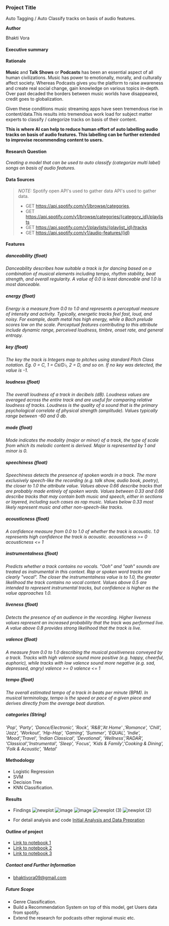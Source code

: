 ### Project Title
Auto Tagging / Auto Classify tracks on basis of audio features.

**Author**

  Bhakti Vora

#### Executive summary

#### Rationale

**Music** and **Talk Shows** or **Podcasts** has been an essential aspect of all human civilizations.
Music has power to emotionally, morally, and culturally affect society.
Whereas Podcasts gives you the platform to raise awareness and create real social change, gain knowledge on various topics in-depth.
Over past decaded the borders between music worlds have disappeared, credit goes to globalization.

Given these conditions music streaming apps have seen tremendous rise in content/data.This results into tremendous work load for subject matter experts to classify / categorize tracks on basis of their content.

**This is where AI can help to reduce human effort of auto labelling audio tracks on basis of audio features. This labelling can be further extended to improvise recommending content to users.**

#### Research Question
*Creating a model that can be used to auto classify (categorize multi label) songs on basis of audio features.*

#### Data Sources
> *_NOTE:_*  Spotify open API's used to gather data
> API's used to gather data.
> - GET https://api.spotify.com/v1/browse/categories,
> - GET https://api.spotify.com/v1/browse/categories/{category_id}/playlists
> - GET https://api.spotify.com/v1/playlists/{playlist_id}/tracks
> - GET https://api.spotify.com/v1/audio-features/{id}
#### Features
##### danceability _(float)_
_Danceability describes how suitable a track is for dancing based on a combination of musical elements including tempo, rhythm stability, beat strength, and overall regularity. A value of 0.0 is least danceable and 1.0 is most danceable._

##### energy _(float)_
_Energy is a measure from 0.0 to 1.0 and represents a perceptual measure of intensity and activity. Typically, energetic tracks feel fast, loud, and noisy. For example, death metal has high energy, while a Bach prelude scores low on the scale. Perceptual features contributing to this attribute include dynamic range, perceived loudness, timbre, onset rate, and general entropy._

##### key _(float)_
_The key the track is Integers map to pitches using standard Pitch Class notation. Eg. 0 = C, 1 = C♯/D♭, 2 = D, and so on. If no key was detected, the value is -1._

##### loudness _(float)_
_The overall loudness of a track in decibels (dB). Loudness values are averaged across the entire track and are useful for comparing relative loudness of tracks. Loudness is the quality of a sound that is the primary psychological correlate of physical strength (amplitude). Values typically range between -60 and 0 db._

##### mode _(float)_
_Mode indicates the modality (major or minor) of a track, the type of scale from which its melodic content is derived. Major is represented by 1 and minor is 0._

##### speechiness _(float)_
_Speechiness detects the presence of spoken words in a track. The more exclusively speech-like the recording (e.g. talk show, audio book, poetry), the closer to 1.0 the attribute value. Values above 0.66 describe tracks that are probably made entirely of spoken words. Values between 0.33 and 0.66 describe tracks that may contain both music and speech, either in sections or layered, including such cases as rap music. Values below 0.33 most likely represent music and other non-speech-like tracks._

##### acousticness _(float)_
_A confidence measure from 0.0 to 1.0 of whether the track is acoustic. 1.0 represents high confidence the track is acoustic. acousticness >= 0 acousticness <= 1_

##### instrumentalness _(float)_
_Predicts whether a track contains no vocals. "Ooh" and "aah" sounds are treated as instrumental in this context. Rap or spoken word tracks are clearly "vocal". The closer the instrumentalness value is to 1.0, the greater likelihood the track contains no vocal content. Values above 0.5 are intended to represent instrumental tracks, but confidence is higher as the value approaches 1.0._

##### liveness _(float)_
_Detects the presence of an audience in the recording. Higher liveness values represent an increased probability that the track was performed live. A value above 0.8 provides strong likelihood that the track is live._

##### valence _(float)_
_A measure from 0.0 to 1.0 describing the musical positiveness conveyed by a track. Tracks with high valence sound more positive (e.g. happy, cheerful, euphoric), while tracks with low valence sound more negative (e.g. sad, depressed, angry) valence >= 0 valence <= 1_

##### tempo _(float)_
_The overall estimated tempo of a track in beats per minute (BPM). In musical terminology, tempo is the speed or pace of a given piece and derives directly from the average beat duration._

##### categories _(String)_
_'Pop', 'Party', 'Dance/Electronic', 'Rock', 'R&B','At Home' ,'Romance', 'Chill', 'Jazz', 'Workout', 'Hip-Hop', 'Gaming', 'Summer', 'EQUAL', 'Indie', 'Mood','Travel', 'Indian Classical', 'Devotional', 'Wellness','RADAR', 'Classical','Instrumental',  'Sleep', 'Focus', 'Kids & Family','Cooking & Dining', 'Folk & Acoustic', 'Metal'_

#### Methodology
 - Logistic Regression
 - SVM
 - Decision Tree
 - KNN Classification.

#### Results
 - Findings 
   ![newplot](https://user-images.githubusercontent.com/56788415/228142679-c770ce87-98c2-4552-9859-6e5bd1308100.png)
   ![image](https://user-images.githubusercontent.com/56788415/228142716-7048d0d3-1b5b-454c-ab87-dd9120c1d8c3.png)
   ![image](https://user-images.githubusercontent.com/56788415/228142760-117f3f86-a25c-4871-b912-2fac9e622477.png)
   ![newplot (3)](https://user-images.githubusercontent.com/56788415/228143242-670e57d9-5af3-4312-9077-c204cdb0c4a8.png)
   ![newplot (2)](https://user-images.githubusercontent.com/56788415/228142928-9ac010b5-97b3-4fb4-ba60-1d36c2ae58e6.png)
   
 - For detail analysis and code [Initial Analysis and Data Prepration](https://github.com/bhaktivora9/BH-PCMLAI-Capstone/blob/master/notebooks/initialAnalysis.ipynb)


#### Outline of project

- [Link to notebook 1]()
- [Link to notebook 2]()
- [Link to notebook 3]()


##### Contact and Further Information
 - bhaktivora09@gmail.com
##### Future Scope 
 - Genre Classification.
 - Build a Recommendation System on top of this model, get Users data from spotify.
 - Extend the research for podcasts other regional music etc.
